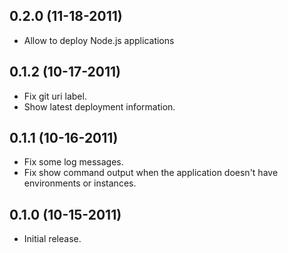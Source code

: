 ## 0.2.0 (11-18-2011)

- Allow to deploy Node.js applications

## 0.1.2 (10-17-2011)

- Fix git uri label.
- Show latest deployment information.

## 0.1.1 (10-16-2011)

- Fix some log messages.
- Fix show command output when the application doesn't have environments or
  instances.


## 0.1.0 (10-15-2011)

- Initial release.
